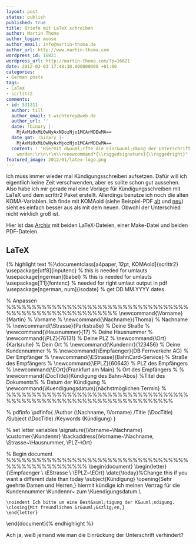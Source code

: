 ```yaml
---
layout: post
status: publish
published: true
title: Briefe mit LaTeX schreiben
author: Martin Thoma
author_login: moose
author_email: info@martin-thoma.de
author_url: http://www.martin-thoma.com
wordpress_id: 16821
wordpress_url: http://martin-thoma.com/?p=16821
date: 2012-03-03 17:48:38.000000000 +01:00
categories:
- German posts
tags:
- LaTeX
- scrlttr2
comments:
- id: 531311
  author: till
  author_email: t.wichterey@web.de
  author_url: ''
  date: !binary |-
    MjAxMi0xMi0wNyAxNDozNjo1MCArMDEwMA==
  date_gmt: !binary |-
    MjAxMi0xMi0wNyAxMjozNjo1MCArMDEwMA==
  content: ! "Hiermit d&uuml;rfte die Einr&uuml;ckung der Unterschrift unterbunden
    werden:\r\n\r\n\\renewcommand*{\\raggedsignature}{\\raggedright}"
featured_image: 2012/01/latex-logo.png
---
```

Ich muss immer wieder mal K&uuml;ndigungsschreiben aufsetzen. Daf&uuml;r will ich eigentlich keine Zeit verschwenden, aber es sollte schon gut aussehen. Also habe ich mir gerade mal eine Vorlage f&uuml;r K&uuml;ndigungsschreiben mit LaTeX und dem scrlttr2 Paket erstellt. Allerdings benutze ich noch die alten KOMA-Variablen. Ich finde mit KOMAold (siehe Beispiel-PDF <a href='http://martin-thoma.com/wp-content/uploads/2012/03/kuendigung.pdf'>alt</a> und <a href='http://martin-thoma.com/wp-content/uploads/2012/03/kuendigung-scrlttr2.pdf'>neu</a>) sieht es einfach besser aus als mit dem neuen. Obwohl der Unterschied nicht wirklich gro&szlig; ist.

Hier ist das <a href='http://martin-thoma.com/wp-content/uploads/2012/03/kuendigung-archiv.zip'>Archiv</a> mit beiden LaTeX-Dateien, einer Make-Datei und beiden PDF-Dateien.

<h2>LaTeX</h2>
{% highlight text %}\documentclass[a4paper, 12pt, KOMAold]{scrlttr2}
\usepackage[utf8]{inputenc} % this is needed for umlauts
\usepackage[ngerman]{babel} % this is needed for umlauts
\usepackage[T1]{fontenc}    % needed for right umlaut output in pdf
\usepackage[ngerman, num]{isodate} % get DD.MM.YYYY dates

% Anpassen %%%%%%%%%%%%%%%%%%%%%%%%%%%%%%%%%%%%%%%%%%%%%%%%%%%%%%%%%%
\newcommand{\Vorname}{Martin}     % Vorname                         %
\newcommand{\Nachname}{Thoma}     % Nachname                        %
\newcommand{\Strasse}{Parkstra&szlig;e} % Deine Stra&szlig;e                    %
\newcommand{\Hausnummer}{17}      % Deine Hausnummer                %
\newcommand{\PLZ}{76131}          % Deine PLZ                       %
\newcommand{\Ort}{Karlsruhe}      % Dein Ort                        %
\newcommand{\Kundennr}{123456}    % Deine Kundennummer              %
                                                                    %
\newcommand{\Empfaenger}{DB Fernverkehr AG} % Der Empf&auml;nger         %
\newcommand{\EStrasse}{BahnCard-Service}    % Stra&szlig;e des Empf&auml;ngers %
\newcommand{\EPLZ}{60643}                   % PLZ des Empf&auml;ngers    %
\newcommand{\EOrt}{Frankfurt am Main}       % Ort des Empf&auml;ngers    %
                                                                    %
\newcommand{\DocTitle}{K&uuml;ndigung des Bahn-Abos} %Titel des Dokuments%
% Datum der K&uuml;ndigung                                               %
\newcommand{\Kuendigungsdatum}{n&auml;chstm&ouml;glichen Termin}              %
%%%%%%%%%%%%%%%%%%%%%%%%%%%%%%%%%%%%%%%%%%%%%%%%%%%%%%%%%%%%%%%%%%%%%


% pdfinfo
\pdfinfo{
   /Author (\Nachname, \Vorname)
   /Title  (\DocTitle)
   /Subject (\DocTitle)
   /Keywords (K&uuml;ndigung)
}

% set letter variables
\signature{\Vorname~\Nachname}
\customer{\Kundennr}
\backaddress{\Vorname~\Nachname, \Strasse~\Hausnummer, \PLZ~\Ort}

% Begin document %%%%%%%%%%%%%%%%%%%%%%%%%%%%%%%%%%%%%%%%%%%%%%%%%%%%
\begin{document}
    \begin{letter}{\Empfaenger \\ \EStrasse \\ \EPLZ~\EOrt}
    \date{\today}%Change this if you want a different date than today
    \subject{K&uuml;ndigung}
    \opening{Sehr geehrte Damen und Herren,}
    hiermit k&uuml;ndige ich meinen Vertrag f&uuml;r die Kundennummer 
	\Kundennr~ zum \Kuendigungsdatum.\\

    \noindent Ich bitte um eine Best&auml;tigung der K&uuml;ndigung.
    \closing{Mit freundlichen Gr&uuml;&szlig;en,}
    \end{letter}
\end{document}{% endhighlight %}

Ach ja, wei&szlig; jemand wie man die Einr&uuml;ckung der Unterschrift verhindert?
